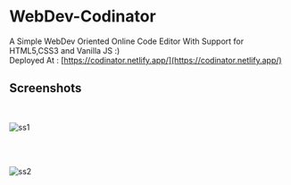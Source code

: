 # WebDev-Codinator
A Simple WebDev Oriented Online Code Editor With Support for HTML5,CSS3 and Vanilla JS :)
</br>
Deployed At : [https://codinator.netlify.app/](https://codinator.netlify.app/)
## Screenshots
<br>

![ss1](https://github.com/Dee-Codez/WebDev-Codinator/assets/114132607/ee0ab599-8204-4a3f-917f-79c21119b9d3)

<br>
<br>

![ss2](https://github.com/Dee-Codez/WebDev-Codinator/assets/114132607/836539a4-8ca3-474f-a8fb-31117c0b2c83)



